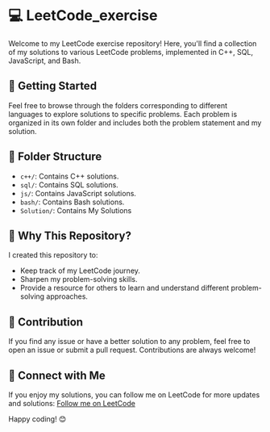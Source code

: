 # 💻 LeetCode_exercise

Welcome to my LeetCode exercise repository! Here, you'll find a collection of my solutions to various LeetCode problems, implemented in C++, SQL, JavaScript, and Bash.

## 🚀 Getting Started

Feel free to browse through the folders corresponding to different languages to explore solutions to specific problems. Each problem is organized in its own folder and includes both the problem statement and my solution.

## 📁 Folder Structure

- `c++/`: Contains C++ solutions.
- `sql/`: Contains SQL solutions.
- `js/`: Contains JavaScript solutions.
- `bash/`: Contains Bash solutions.
- `Solution/`: Contains My Solutions

## 🌟 Why This Repository?

I created this repository to:
- Keep track of my LeetCode journey.
- Sharpen my problem-solving skills.
- Provide a resource for others to learn and understand different problem-solving approaches.

## 📝 Contribution

If you find any issue or have a better solution to any problem, feel free to open an issue or submit a pull request. Contributions are always welcome!

## 🤝 Connect with Me

If you enjoy my solutions, you can follow me on LeetCode for more updates and solutions:
[Follow me on LeetCode](https://leetcode.com/Ghosts6/)

Happy coding! 😊
